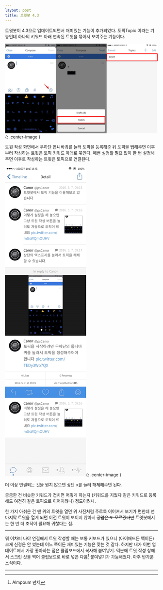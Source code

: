 ```yaml
---
layout: post
title: 트윗봇 4.3
---
```


트윗봇이 4.3으로 업데이트되면서 재미있는 기능이 추가되었다. 토픽Topic 이라는 기능인데 하나의 키워드 아래 연속된 트윗을 묶어서 보여주는 기능이다.

![](/Resources/2016-05-07/topic_howto.png){: .center-image }

트윗 작성 화면에서 우하단 톱니바퀴를 눌러 토픽을 등록해준 뒤 토픽을 탭해주면 이후부터 작성하는 트윗은 토픽 키워드 아래로 묶인다. 매번 설정할 필요 없이 한 번 설정해주면 이후로 작성하는 트윗은 토픽으로 연결된다. 

![](/Resources/2016-05-07/topic-ed.jpg){: .center-image }

더 이상 연결되는 것을 원치 않으면 상단 x를 눌러 해제해주면 된다.

궁금한 건 비슷한 키워드가 겹치면 어떻게 하는지 (키워드를 지웠다 같은 키워드로 등록해도 여전히 같은 토픽으로 이어지려나) 정도이려나.

한 가지 아쉬운 건 맨 위의 트윗을 열면 위 사진처럼 주르륵 이어져서 보기가 편한데 맨 마지막 트윗을 열게 되면 이전 트윗이 보이지 않아서 ~~공앱은 또 모르겠다만~~ 트윗봇에서는 한 번 더 조작이 필요해 귀찮다는 점.

- - -

뭐 어차피 나야 연결해서 트윗 작성할 때는 보통 키보드가 있으니 (아이패드든 맥이든) 크게 신경은 안 썼는데 어느 쪽이든 재미있는 기능은 맞는 것 같다. 하지만 내가 이번 업데이트에서 가장 좋아하는 점은 클립보드에서 복사해 붙여넣기. 덕분에 트윗 작성 창에서 스크린 샷을 찍어 클립보드로 바로 넣은 다음[^1] 붙여넣기가 가능해졌다. 아주 반가운 소식이다.

- - -

[^1]: Almpoum 만세